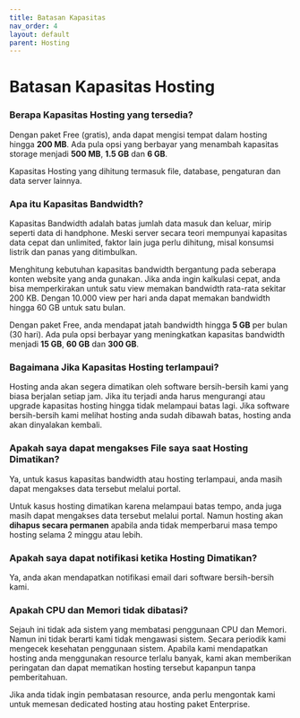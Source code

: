 ```yaml
---
title: Batasan Kapasitas
nav_order: 4
layout: default
parent: Hosting
---
```


# Batasan Kapasitas Hosting

### Berapa Kapasitas Hosting yang tersedia?

Dengan paket Free (gratis), anda dapat mengisi tempat dalam hosting hingga **200 MB**. Ada pula opsi yang berbayar yang menambah kapasitas storage menjadi **500 MB**, **1.5 GB** dan **6 GB**.

Kapasitas Hosting yang dihitung termasuk file, database, pengaturan dan data server lainnya.

### Apa itu Kapasitas Bandwidth?

Kapasitas Bandwidth adalah batas jumlah data masuk dan keluar, mirip seperti data di handphone. Meski server secara teori mempunyai kapasitas data cepat dan unlimited, faktor lain juga perlu dihitung, misal konsumsi listrik dan panas yang ditimbulkan.

Menghitung kebutuhan kapasitas bandwidth bergantung pada seberapa konten website yang anda gunakan. Jika anda ingin kalkulasi cepat, anda bisa memperkirakan untuk satu view memakan bandwidth rata-rata sekitar 200 KB. Dengan 10.000 view per hari anda dapat memakan bandwidth hingga 60 GB untuk satu bulan.

Dengan paket Free, anda mendapat jatah bandwidth hingga **5 GB** per bulan (30 hari). Ada pula opsi berbayar yang meningkatkan kapasitas bandwidth menjadi **15 GB**, **60 GB** dan **300 GB**.

### Bagaimana Jika Kapasitas Hosting terlampaui?

Hosting anda akan segera dimatikan oleh software bersih-bersih kami yang biasa berjalan setiap jam. Jika itu terjadi anda harus mengurangi atau upgrade kapasitas hosting hingga tidak melampaui batas lagi. Jika software bersih-bersih kami melihat hosting anda sudah dibawah batas, hosting anda akan dinyalakan kembali.

### Apakah saya dapat mengakses File saya saat Hosting Dimatikan?

Ya, untuk kasus kapasitas bandwidth atau hosting terlampaui, anda masih dapat mengakses data tersebut melalui portal.

Untuk kasus hosting dimatikan karena melampaui batas tempo, anda juga masih dapat mengakses data tersebut melalui portal. Namun hosting akan **dihapus secara permanen** apabila anda tidak memperbarui masa tempo hosting selama 2 minggu atau lebih.

### Apakah saya dapat notifikasi ketika Hosting Dimatikan?

Ya, anda akan mendapatkan notifikasi email dari software bersih-bersih kami.

### Apakah CPU dan Memori tidak dibatasi?

Sejauh ini tidak ada sistem yang membatasi penggunaan CPU dan Memori. Namun ini tidak berarti kami tidak mengawasi sistem. Secara periodik kami mengecek kesehatan penggunaan sistem. Apabila kami mendapatkan hosting anda menggunakan resource terlalu banyak, kami akan memberikan peringatan dan dapat mematikan hosting tersebut kapanpun tanpa pemberitahuan.

Jika anda tidak ingin pembatasan resource, anda perlu mengontak kami untuk memesan dedicated hosting atau hosting paket Enterprise.

